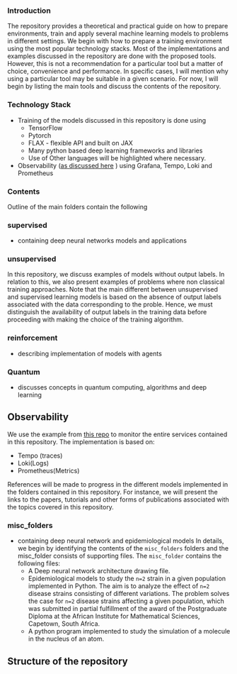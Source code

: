 ### Introduction

The repository provides  a theoretical and practical guide on how to prepare environments, train and apply several machine learning models to problems in different settings. We begin with how to prepare a training environment using the most popular technology stacks. Most of the implementations and examples discussed in the repository are done with the proposed tools. However, this is not a recommendation for a particular tool but a matter of choice, convenience and performance. In specific cases, I will mention why using a particular tool may be suitable in a given scenario. For now, I will begin by listing the main tools and discuss the contents of the repository.

### Technology Stack
- Training of the models discussed in this repository is done using
  * TensorFlow
  * Pytorch
  * FLAX - flexible API and built on JAX
  * Many python based deep learning frameworks and libraries
  * Use of Other languages will be highlighted where necessary.
- Observability ([as discussed here](https://grafana.com/grafana/dashboards/16110-fastapi-observability/)
) using Grafana, Tempo, Loki and Prometheus


### Contents

Outline of the main folders contain the following

### supervised
- containing deep neural networks models and applications
### unsupervised 
 In this repository, we discuss examples of models without output labels. In relation to this, we also present examples of problems where non classical training approaches. Note that the main different between unsupervised and supervised learning models is based on the absence of output labels associated with the data corresponding to the proble. Hence, we must distinguish the availability of output labels in the training data before proceeding with making the choice of the training algorithm.
### reinforcement
 - describing implementation of models with agents
### Quantum 
- discusses concepts in quantum computing, algorithms and deep learning


## Observability 
We use the example from [this repo](https://github.com/blueswen/fastapi-observability) to monitor the entire services contained in this repository. The implementation is based on:

- Tempo (traces)
- Loki(Logs)
- Prometheus(Metrics)

References will be made to progress in the different models implemented in the folders contained in this repository. For instance,
we will present the links to the papers, tutorials and other forms of publications associated with the topics covered in this repository.

### misc_folders 
- containing deep neural network and epidemiological models
  In details, we begin by identifying the contents of the ```misc_folders```
folders and the misc_folder consists of supporting files. The ``` misc_folder ``` contains the following files:
  * A Deep neural network architecture drawing file.
  * Epidemiological models to study the `n=2` strain in a given population implemented in Python. The aim is to analyze the effect of `n=2` disease strains consisting of different variations. The problem solves the case for `n=2` disease strains affecting a given population, which was submitted in partial fulfillment of the award of the Postgraduate Diploma at the African Institute for Mathematical Sciences, Capetown, South Africa.
  * A python program implemented to study the simulation of a molecule in the nucleus of an atom.


## Structure of the repository
